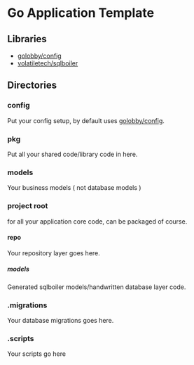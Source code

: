 # Go Application Template

## Libraries
- [golobby/config](https://github.com/golobby/config)
- [volatiletech/sqlboiler](https://github.com/volatiletech/sqlboiler)

## Directories

### config
Put your config setup, by default uses [golobby/config](https://github.com/golobby/config).

### pkg
Put all your shared code/library code in here.

### models
Your business models ( not database models )

### project root
for all your application core code, can be packaged of course.

#### repo
Your repository layer goes here.

##### models
Generated sqlboiler models/handwritten database layer code.

### .migrations
Your database migrations goes here.

### .scripts
Your scripts go here

